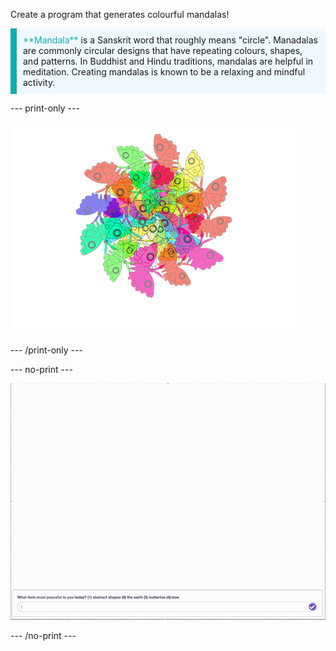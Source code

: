 Create a program that generates colourful mandalas!

<p style="border-left: solid; border-width:10px; border-color: #0faeb0; background-color: aliceblue; padding: 10px;">
<span style="color: #0faeb0">**Mandala**</span> is a Sanskrit word that roughly means "circle". Manadalas are commonly circular designs that have repeating colours, shapes, and patterns. In Buddhist and Hindu traditions, mandalas are helpful in meditation. Creating mandalas is known to be a relaxing and mindful activity.
</p>

--- print-only ---

![Example of a colourful butterfly mandala.](images/mandala.png)

--- /print-only ---

--- no-print ---

![Short animation of a user inputting the choice '3' into a text window, and a brightly coloured spiral of butterflies appears on screen](images/mandala_demo.gif)

--- /no-print ---
